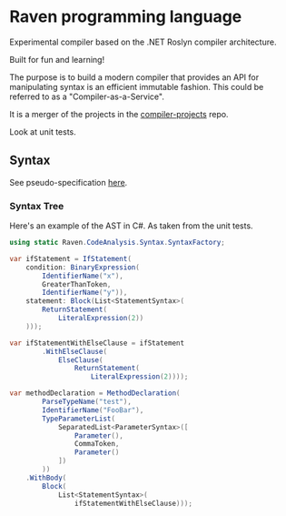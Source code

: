 # Raven programming language

Experimental compiler based on the .NET Roslyn compiler architecture.

Built for fun and learning!

The purpose is to build a modern compiler that provides an API for manipulating syntax is an efficient immutable fashion. This could be referred to as a "Compiler-as-a-Service".

It is a merger of the projects in the [compiler-projects](https://github.com/marinasundstrom/compiler-projects) repo.

Look at unit tests.

## Syntax

See pseudo-specification [here](/docs/syntax.md).

### Syntax Tree

Here's an example of the AST in C#. As taken from the unit tests.

```csharp
using static Raven.CodeAnalysis.Syntax.SyntaxFactory;

var ifStatement = IfStatement(
    condition: BinaryExpression(
        IdentifierName("x"),
        GreaterThanToken,
        IdentifierName("y")),
    statement: Block(List<StatementSyntax>(
        ReturnStatement(
            LiteralExpression(2))
    )));

var ifStatementWithElseClause = ifStatement
        .WithElseClause(
            ElseClause(
                ReturnStatement(
                    LiteralExpression(2))));

var methodDeclaration = MethodDeclaration(
        ParseTypeName("test"),
        IdentifierName("FooBar"),
        TypeParameterList(
            SeparatedList<ParameterSyntax>([
                Parameter(),
                CommaToken,
                Parameter()
            ])
        ))
    .WithBody(
        Block(
            List<StatementSyntax>(
                ifStatementWithElseClause)));
```



